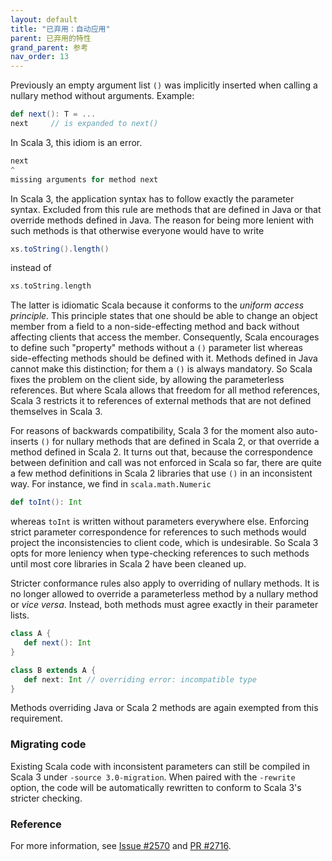 ```yaml
---
layout: default
title: "已弃用：自动应用"
parent: 已弃用的特性
grand_parent: 参考
nav_order: 13
---
```


Previously an empty argument list `()` was implicitly inserted when
calling a nullary method without arguments. Example:

```scala
def next(): T = ...
next     // is expanded to next()
```

In Scala 3, this idiom is an error.

```scala
next
^
missing arguments for method next
```

In Scala 3, the application syntax has to follow exactly the parameter
syntax. Excluded from this rule are methods that are defined in Java
or that override methods defined in Java. The reason for being more
lenient with such methods is that otherwise everyone would have to
write

```scala
xs.toString().length()
```

instead of

```scala
xs.toString.length
```

The latter is idiomatic Scala because it conforms to the _uniform
access principle_. This principle states that one should be able to
change an object member from a field to a non-side-effecting method
and back without affecting clients that access the
member. Consequently, Scala encourages to define such "property"
methods without a `()` parameter list whereas side-effecting methods
should be defined with it. Methods defined in Java cannot make this
distinction; for them a `()` is always mandatory. So Scala fixes the
problem on the client side, by allowing the parameterless references.
But where Scala allows that freedom for all method references, Scala 3
restricts it to references of external methods that are not defined
themselves in Scala 3.

For reasons of backwards compatibility, Scala 3 for the moment also
auto-inserts `()` for nullary methods that are defined in Scala 2, or
that override a method defined in Scala 2. It turns out that, because
the correspondence between definition and call was not enforced in
Scala so far, there are quite a few method definitions in Scala 2
libraries that use `()` in an inconsistent way. For instance, we
find in `scala.math.Numeric`

```scala
def toInt(): Int
```

whereas `toInt` is written without parameters everywhere
else. Enforcing strict parameter correspondence for references to
such methods would project the inconsistencies to client code, which
is undesirable. So Scala 3 opts for more leniency when type-checking
references to such methods until most core libraries in Scala 2 have
been cleaned up.

Stricter conformance rules also apply to overriding of nullary
methods.  It is no longer allowed to override a parameterless method
by a nullary method or _vice versa_. Instead, both methods must agree
exactly in their parameter lists.

```scala
class A {
   def next(): Int
}

class B extends A {
   def next: Int // overriding error: incompatible type
}
```

Methods overriding Java or Scala 2 methods are again exempted from this
requirement.

### Migrating code

Existing Scala code with inconsistent parameters can still be compiled
in Scala 3 under `-source 3.0-migration`. When paired with the `-rewrite`
option, the code will be automatically rewritten to conform to Scala 3's
stricter checking.

### Reference

For more information, see [Issue #2570](https://github.com/lampepfl/dotty/issues/2570) and [PR #2716](https://github.com/lampepfl/dotty/pull/2716).
